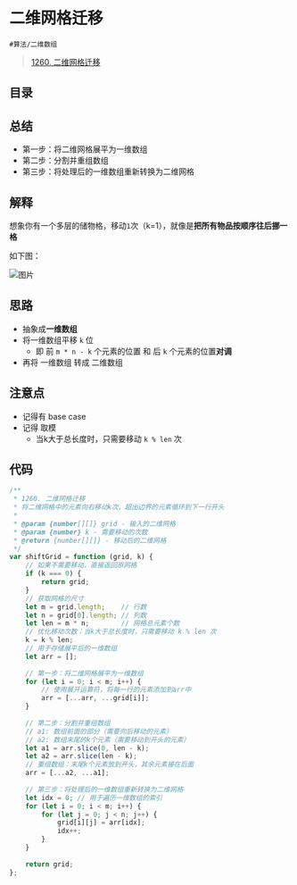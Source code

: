 
# 二维网格迁移

`#算法/二维数组` 

> [1260. 二维网格迁移](https://leetcode.cn/problems/shift-2d-grid/)


## 目录
<!-- toc -->
 ## 总结 

- 第一步：将二维网格展平为一维数组
- 第二步：分割并重组数组
- 第三步：将处理后的一维数组重新转换为二维网格

## 解释

想象你有一个多层的储物格，移动`1`次（k=1），就像是**把所有物品按顺序往后挪一格**

如下图：

![图片](https://832-1310531898.cos.ap-beijing.myqcloud.com/999.%20Obsidian@832/files/20250106.png)

## 思路

- 抽象成**一维数组**
- 将一维数组平移 `k` 位
	- 即 前 `m * n - k` 个元素的位置 和 后 `k` 个元素的位置**对调**
- 再将 一维数组 转成 二维数组

## 注意点

- 记得有 base case 
- 记得 取模
	- 当k大于总长度时，只需要移动 `k % len` 次

## 代码

```javascript
/**
 * 1260. 二维网格迁移
 * 将二维网格中的元素向右移动k次，超出边界的元素循环到下一行开头
 * 
 * @param {number[][]} grid - 输入的二维网格
 * @param {number} k - 需要移动的次数
 * @return {number[][]} - 移动后的二维网格
 */
var shiftGrid = function (grid, k) {
    // 如果不需要移动，直接返回原网格
    if (k === 0) {
        return grid;
    }
    // 获取网格的尺寸
    let m = grid.length;    // 行数
    let n = grid[0].length; // 列数
    let len = m * n;        // 网格总元素个数
    // 优化移动次数：当k大于总长度时，只需要移动 k % len 次
    k = k % len;
    // 用于存储展平后的一维数组
    let arr = [];
    
    // 第一步：将二维网格展平为一维数组
    for (let i = 0; i < m; i++) {
        // 使用展开运算符，将每一行的元素添加到arr中
        arr = [...arr, ...grid[i]];
    }
    
    // 第二步：分割并重组数组
    // a1: 数组前面的部分（需要向后移动的元素）
    // a2: 数组末尾的k个元素（需要移动到开头的元素）
    let a1 = arr.slice(0, len - k);
    let a2 = arr.slice(len - k);
    // 重组数组：末尾k个元素放到开头，其余元素接在后面
    arr = [...a2, ...a1];
    
    // 第三步：将处理后的一维数组重新转换为二维网格
    let idx = 0; // 用于遍历一维数组的索引
    for (let i = 0; i < m; i++) {
        for (let j = 0; j < n; j++) {
            grid[i][j] = arr[idx];
            idx++;
        }
    }
    
    return grid;
};

```
